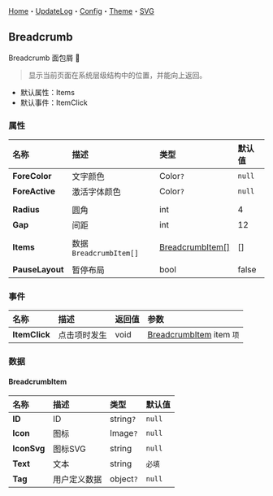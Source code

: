 ﻿[Home](../Home.md)・[UpdateLog](../UpdateLog.md)・[Config](../Config.md)・[Theme](../Theme.md)・[SVG](../SVG.md)

## Breadcrumb

Breadcrumb 面包屑 👚

> 显示当前页面在系统层级结构中的位置，并能向上返回。

- 默认属性：Items
- 默认事件：ItemClick

### 属性

名称 | 描述 | 类型 | 默认值 |
:--|:--|:--|:--|
**ForeColor** | 文字颜色 | Color`?` | `null` |
**ForeActive** | 激活字体颜色 | Color`?` | `null` |
||||
**Radius** | 圆角 | int | 4 |
**Gap** | 间距 | int | 12 |
||||
**Items** | 数据 `BreadcrumbItem[]` | [BreadcrumbItem[]](#breadcrumbitem) | [] |
||||
**PauseLayout** | 暂停布局 | bool | false |

### 事件

名称 | 描述 | 返回值 | 参数 |
:--|:--|:--|:--|
**ItemClick** | 点击项时发生 | void | [BreadcrumbItem](#breadcrumbitem) item `项` |


### 数据

#### BreadcrumbItem

名称 | 描述 | 类型 | 默认值 |
:--|:--|:--|:--|
**ID** | ID | string`?` |`null`|
**Icon** | 图标 | Image`?` | `null` |
**IconSvg** | 图标SVG | string | `null` |
**Text** | 文本 | string | `必填` |
**Tag** | 用户定义数据 | object`?` | `null` |